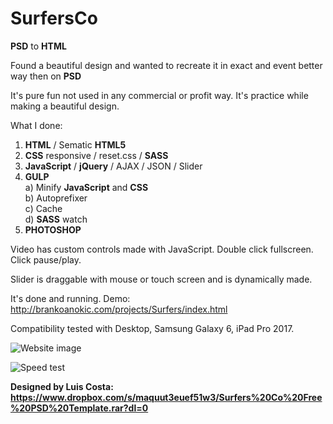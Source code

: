# SurfersCo

**PSD** to **HTML**

Found a beautiful design and wanted to recreate it in exact and event better way then on **PSD**

It's pure fun not used in any commercial or profit way. It's practice while making a beautiful design.

What I done:

1. **HTML** / Sematic **HTML5**
2. **CSS** responsive / reset.css / **SASS**
3. **JavaScript** / **jQuery** / AJAX / JSON / Slider
4. **GULP**
&nbsp; &nbsp;<br/> a) Minify **JavaScript** and **CSS**
&nbsp; &nbsp;<br/> b) Autoprefixer
&nbsp; &nbsp;<br/> c) Cache
&nbsp; &nbsp;<br/> d) **SASS** watch
5. **PHOTOSHOP**

Video has custom controls made with JavaScript. Double click fullscreen. Click pause/play.

Slider is draggable with mouse or touch screen and is dynamically made.

It's done and running. Demo: http://brankoanokic.com/projects/Surfers/index.html

Compatibility tested with Desktop, Samsung Galaxy 6, iPad Pro 2017.

![Website image](https://i.ibb.co/QF28JGc/screencapture-127-0-0-1-3000-2019-12-17-18-20-55.png)

![Speed test](https://i.ibb.co/WDDs3KC/brisi.png)

**Designed by Luis Costa: https://www.dropbox.com/s/maquut3euef51w3/Surfers%20Co%20Free%20PSD%20Template.rar?dl=0**
